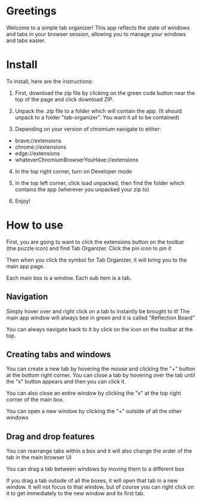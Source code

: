 # Greetings

Welcome to a simple tab organizer! This app reflects the state of windows and tabs in your browser session, allowing you to manage your windows and tabs easier. 

# Install

To install, here are the instructions:

1) First, download the zip file by clicking on the green code button near the top of the page and click download ZIP.

2) Unpack the .zip file to a folder which will contain the app. (It should unpack to a folder "tab-organizer". You want it all to be contained)

3) Depending on your version of chromium navigate to either:

- brave://extensions
- chrome://extensions
- edge://extensions
- whateverChromiumBrowserYouHave://extensions

4) In the top right corner, turn on Developer mode

5) In the top left corner, click load unpacked, then find the folder which contains the app (wherever you unpacked your zip to)

6) Enjoy!

# How to use

First, you are going to want to click the extensions button on the toolbar (the puzzle icon) and find Tab Organizer. Click the pin icon to pin it

Then when you click the symbol for Tab Organizer, it will bring you to the main app page.

Each main box is a window. Each sub item is a tab. 

## Navigation

Simply hover over and right click on a tab to instantly be brought to it! The main app window will always bee in green and it is called "Reflection Board"

You can always navigate back to it by click on the icon on the toolbar at the top.

## Creating tabs and windows

You can create a new tab by hovering the mouse and clicking the "+" button at the bottom right corner. You can close a tab by hovering over the tab until the "x" button appears and then you can click it.

You can also close an entire window by clicking the "x" at the top right corner of the main box. 

You can open a new window by clicking the "+" outside of all the other windows

## Drag and drop features

You can rearrange tabs within a box and it will also change the order of the tab in the main browser UI

You can drag a tab between windows by moving them to a different box

If you drag a tab outside of all the boxes, it will open that tab in a new window. It will not focus to that window, but of course you can right click on it to get immediately to the new window and its first tab.

